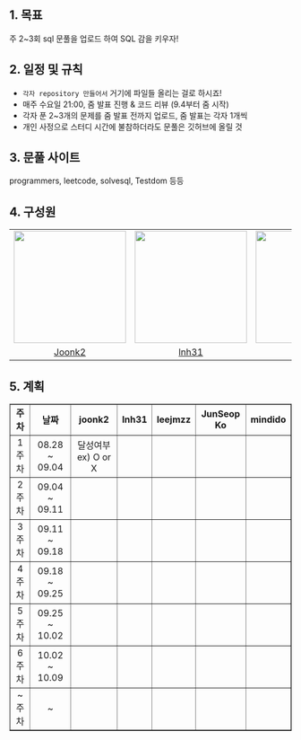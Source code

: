 ## 1. 목표
주 2~3회 sql 문풀을 업로드 하여 SQL 감을 키우자! <br>

## 2. 일정 및 규칙
- `각자 repository 만들어서` 거기에 파일들 올리는 걸로 하시죠!
- 매주 수요일 21:00, 줌 발표 진행 & 코드 리뷰 (9.4부터 줌 시작)
- 각자 푼 2~3개의 문제를 줌 발표 전까지 업로드, 줌 발표는 각자 1개씩
- 개인 사정으로 스터디 시간에 불참하더라도 문풀은 깃허브에 올릴 것

## 3. 문풀 사이트
programmers, leetcode, solvesql, Testdom 등등


## 4. 구성원
<table align = "center">
  <tr align = "center">
    <td><a href="https://github.com/joonk2"><img src="https://avatars.githubusercontent.com/u/153247950?v=4" width=200></a></td>
    <td><a href="https://github.com/lnh31"><img src="https://avatars.githubusercontent.com/u/90559493?v=4" width=200></a></td>
    <td><a href="https://github.com/leejmzz"><img src="https://avatars.githubusercontent.com/u/144790910?v=4" width=200></a></td>
    <td><a href="https://github.com/JunSeobGo"><img src="https://avatars.githubusercontent.com/u/76592163?v=4" width=200>
    <td><a href="https://github.com/mindido"><img src="https://avatars.githubusercontent.com/u/179489567?v=4" width=200>
        
<!--     <td><a href="https://github.com/young2good"><img src="https://avatars.githubusercontent.com/u/179083793?v=4" width=200></a></td>
    <td><a href="https://github.com/uningcorn"><img src="https://avatars.githubusercontent.com/u/165996078?v=4" width=200></a></td> -->
  </tr>
      
  <tr align = "center">
    <td><a href = "https://github.com/joonk2">Joonk2</a></td>
    <td><a href = "https://github.com/lnh31">lnh31</a></td>
    <td><a href = "https://github.com/leejmzz">leejmzz</a></td>
    <td><a href = "https://github.com/JunSeobGo">JunSeobGo</a>
    <td><a href = "https://github.com/mindido">mindido</a>
        
<!--     <td><a href = "https://github.com/young2good">young2good</a></td>
    <td><a href = "https://github.com/uningcorn">uningcorn</a></td> -->
  </tr>
</table>




## 5. 계획

<table align="center" border="1">
  <tr align="center">
    <td><b>주차</b></td>
    <td><b>날짜</b></td>
    <td><b>joonk2</b></td>
    <td><b>lnh31</b></td>
    <td><b>leejmzz</b></td>
    <td><b>JunSeop Ko</b></td>
    <td><b>mindido</b></td>
<!--     <td><b>young2good</b></td>
    <td><b>uningcorn</b></td> -->
  </tr>
  <tr align="center">
    <td>1주차</td>
    <td>08.28 ~ 09.04</td>
    <td>달성여부 ex) O or X</td>
    <td></td>
    <td></td>
    <td></td>
    <td></td>
  </tr>
  <tr align="center">
    <td>2주차</td>
    <td>09.04 ~ 09.11</td>
    <td></td>
    <td></td>
    <td></td>
    <td></td>
    <td></td>
  </tr>
  <tr align="center">
    <td>3주차</td>
    <td>09.11 ~ 09.18</td>
    <td></td>
    <td></td>
    <td></td>
    <td></td>
    <td></td>
  </tr>
  <tr align="center">
    <td>4주차</td>
    <td>09.18 ~ 09.25</td>
    <td></td>
    <td></td>
    <td></td>
    <td></td>
    <td></td>
  </tr>
  <tr align="center">
    <td>5주차</td>
    <td>09.25 ~ 10.02</td>
    <td></td>
    <td></td>
    <td></td>
    <td></td>
    <td></td>
  </tr>
    <tr align="center">
    <td>6주차</td>
    <td>10.02 ~ 10.09</td>
    <td></td>
    <td></td>
    <td></td>
    <td></td>
    <td></td>
  </tr>
    </tr>
    <tr align="center">
    <td>~주차</td>
    <td> ~ </td>
    <td></td>
    <td></td>
    <td></td>
    <td></td>
    <td></td>
  </tr>
</table>


